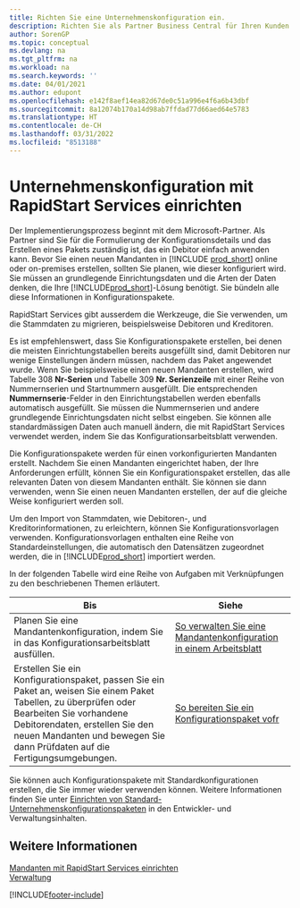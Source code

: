 ```yaml
---
title: Richten Sie eine Unternehmenskonfiguration ein.
description: Richten Sie als Partner Business Central für Ihren Kunden mit Standard- oder kundenspezifischen Konfigurationen ein, die Sie in Konfigurationspaketen bündeln.
author: SorenGP
ms.topic: conceptual
ms.devlang: na
ms.tgt_pltfrm: na
ms.workload: na
ms.search.keywords: ''
ms.date: 04/01/2021
ms.author: edupont
ms.openlocfilehash: e142f8aef14ea82d67de0c51a996e4f6a6b43dbf
ms.sourcegitcommit: 8a12074b170a14d98ab7ffdad77d66aed64e5783
ms.translationtype: HT
ms.contentlocale: de-CH
ms.lasthandoff: 03/31/2022
ms.locfileid: "8513188"
---
```

# <a name="set-up-company-configuration-with-rapidstart-services"></a>Unternehmenskonfiguration mit RapidStart Services einrichten

Der Implementierungsprozess beginnt mit dem Microsoft-Partner. Als Partner sind Sie für die Formulierung der Konfigurationsdetails und das Erstellen eines Pakets zuständig ist, das ein Debitor einfach anwenden kann. Bevor Sie einen neuen Mandanten in [!INCLUDE [prod_short](includes/prod_short.md)] online oder on-premises erstellen, sollten Sie planen, wie dieser konfiguriert wird. Sie müssen an grundlegende Einrichtungsdaten und die Arten der Daten denken, die Ihre [!INCLUDE[prod_short](includes/prod_short.md)]-Lösung benötigt. Sie bündeln alle diese Informationen in Konfigurationspakete.

RapidStart Services gibt ausserdem die Werkzeuge, die Sie verwenden, um die Stammdaten zu migrieren, beispielsweise Debitoren und Kreditoren.  

Es ist empfehlenswert, dass Sie Konfigurationspakete erstellen, bei denen die meisten Einrichtungstabellen bereits ausgefüllt sind, damit Debitoren nur wenige Einstellungen ändern müssen, nachdem das Paket angewendet wurde. Wenn Sie beispielsweise einen neuen Mandanten erstellen, wird Tabelle 308 **Nr-Serien** und Tabelle 309 **Nr. Serienzeile**  mit einer Reihe von Nummernserien und Startnummern ausgefüllt. Die entsprechenden **Nummernserie**-Felder in den Einrichtungstabellen werden ebenfalls automatisch ausgefüllt. Sie müssen die Nummernserien und andere grundlegende Einrichtungsdaten nicht selbst eingeben. Sie können alle standardmässigen Daten auch manuell ändern, die mit RapidStart Services verwendet werden, indem Sie das Konfigurationsarbeitsblatt verwenden.  

Die Konfigurationspakete werden für einen vorkonfigurierten Mandanten erstellt. Nachdem Sie einen Mandanten eingerichtet haben, der Ihre Anforderungen erfüllt, können Sie ein Konfigurationspaket erstellen, das alle relevanten Daten von diesem Mandanten enthält. Sie können sie dann verwenden, wenn Sie einen neuen Mandanten erstellen, der auf die gleiche Weise konfiguriert werden soll.  

Um den Import von Stammdaten, wie Debitoren-, und Kreditorinformationen, zu erleichtern, können Sie Konfigurationsvorlagen verwenden. Konfigurationsvorlagen enthalten eine Reihe von Standardeinstellungen, die automatisch den Datensätzen zugeordnet werden, die in [!INCLUDE[prod_short](includes/prod_short.md)] importiert werden.

In der folgenden Tabelle wird eine Reihe von Aufgaben mit Verknüpfungen zu den beschriebenen Themen erläutert.

|**Bis**|**Siehe**|  
|------------|-------------|  
|Planen Sie eine Mandantenkonfiguration, indem Sie in das Konfigurationsarbeitsblatt ausfüllen.|[So verwalten Sie eine Mandantenkonfiguration in einem Arbeitsblatt](admin-how-to-manage-company-configuration-in-a-worksheet.md)|  
|Erstellen Sie ein Konfigurationspaket, passen Sie ein Paket an, weisen Sie einem Paket Tabellen, zu überprüfen oder Bearbeiten Sie vorhandene Debitorendaten, erstellen Sie den neuen Mandanten und bewegen Sie dann Prüfdaten auf die Fertigungsumgebungen.|[So bereiten Sie ein Konfigurationspaket vofr](admin-how-to-prepare-a-configuration-package.md)|

Sie können auch Konfigurationspakete mit Standardkonfigurationen erstellen, die Sie immer wieder verwenden können. Weitere Informationen finden Sie unter [Einrichten von Standard-Unternehmenskonfigurationspaketen](/dynamics365/business-central/dev-itpro/administration/set-up-standard-company-configuration-packages) in den Entwickler- und Verwaltungsinhalten.  

## <a name="see-also"></a>Weitere Informationen

[Mandanten mit RapidStart Services einrichten](admin-set-up-a-company-with-rapidstart.md)  
[Verwaltung](admin-setup-and-administration.md)  


[!INCLUDE[footer-include](includes/footer-banner.md)]